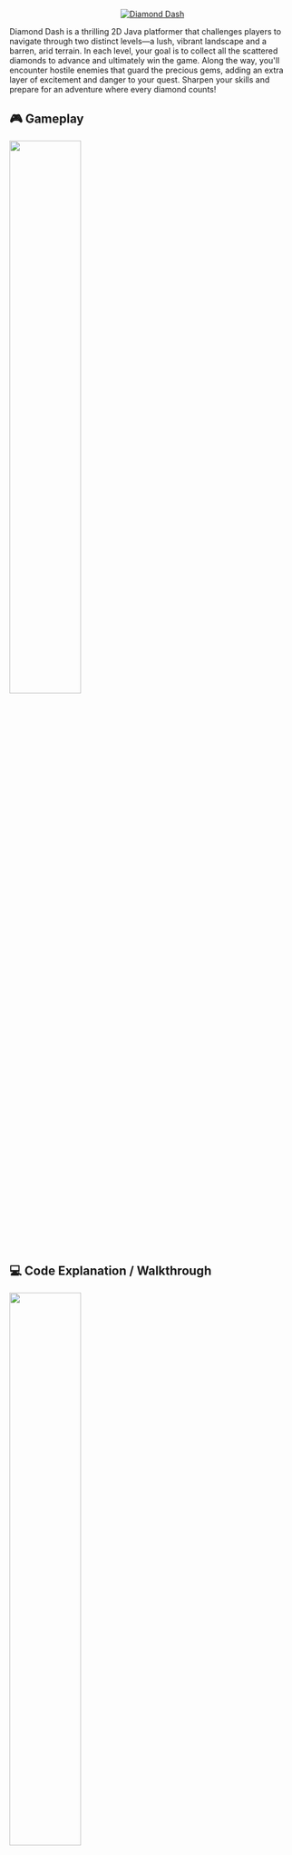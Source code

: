 <p align="center">
  <a href="https://youtu.be/m_qE0tDzJ1s?si=k7eZ-Vng8DPyw6LM" target="_blank" rel="noreferrer"><img src="https://i.imgur.com/Vwp7U66.png" alt="Diamond Dash"></a>
</p>


Diamond Dash is a thrilling 2D Java platformer that challenges players to navigate through two distinct levels—a lush, vibrant landscape and a barren, arid terrain. In each level, your goal is to collect all the scattered diamonds to advance and ultimately win the game. Along the way, you'll encounter hostile enemies that guard the precious gems, adding an extra layer of excitement and danger to your quest. Sharpen your skills and prepare for an adventure where every diamond counts!



## 🎮 Gameplay

[<img src="https://i.ytimg.com/vi/m_qE0tDzJ1s/maxresdefault.jpg" width="50%">](https://youtu.be/m_qE0tDzJ1s?si=volXVPeq72AoGV7Y)




## 💻 Code Explanation / Walkthrough


[<img src="https://i.ytimg.com/vi/DTcJq4k3OIY/maxresdefault.jpg" width="50%">](https://youtu.be/DTcJq4k3OIY?si=L-m0hkogo-WQ7baq)

_(Click the images to be redirected to YouTube)_

